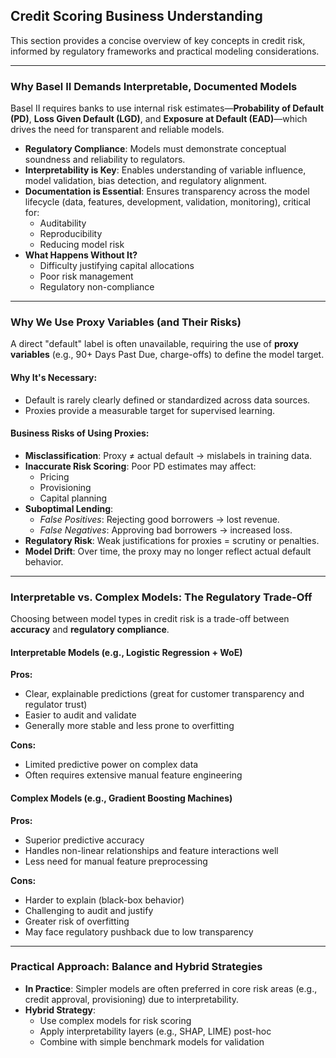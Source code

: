 ## Credit Scoring Business Understanding

This section provides a concise overview of key concepts in credit risk, informed by regulatory frameworks and practical modeling considerations.

---

### Why Basel II Demands Interpretable, Documented Models

Basel II requires banks to use internal risk estimates—**Probability of Default (PD)**, **Loss Given Default (LGD)**, and **Exposure at Default (EAD)**—which drives the need for transparent and reliable models.

- **Regulatory Compliance**: Models must demonstrate conceptual soundness and reliability to regulators.
- **Interpretability is Key**: Enables understanding of variable influence, model validation, bias detection, and regulatory alignment.
- **Documentation is Essential**: Ensures transparency across the model lifecycle (data, features, development, validation, monitoring), critical for:
  - Auditability  
  - Reproducibility  
  - Reducing model risk
- **What Happens Without It?**
  - Difficulty justifying capital allocations  
  - Poor risk management  
  - Regulatory non-compliance  

---

### Why We Use Proxy Variables (and Their Risks)

A direct "default" label is often unavailable, requiring the use of **proxy variables** (e.g., 90+ Days Past Due, charge-offs) to define the model target.

#### Why It's Necessary:
- Default is rarely clearly defined or standardized across data sources.
- Proxies provide a measurable target for supervised learning.

#### Business Risks of Using Proxies:
- **Misclassification**: Proxy ≠ actual default → mislabels in training data.
- **Inaccurate Risk Scoring**: Poor PD estimates may affect:
  - Pricing  
  - Provisioning  
  - Capital planning
- **Suboptimal Lending**:
  - *False Positives*: Rejecting good borrowers → lost revenue.
  - *False Negatives*: Approving bad borrowers → increased loss.
- **Regulatory Risk**: Weak justifications for proxies = scrutiny or penalties.
- **Model Drift**: Over time, the proxy may no longer reflect actual default behavior.

---

### Interpretable vs. Complex Models: The Regulatory Trade-Off

Choosing between model types in credit risk is a trade-off between **accuracy** and **regulatory compliance**.

#### Interpretable Models (e.g., Logistic Regression + WoE)

**Pros:**
- Clear, explainable predictions (great for customer transparency and regulator trust)
- Easier to audit and validate
- Generally more stable and less prone to overfitting

**Cons:**
- Limited predictive power on complex data
- Often requires extensive manual feature engineering

#### Complex Models (e.g., Gradient Boosting Machines)

**Pros:**
- Superior predictive accuracy
- Handles non-linear relationships and feature interactions well
- Less need for manual feature preprocessing

**Cons:**
- Harder to explain (black-box behavior)
- Challenging to audit and justify
- Greater risk of overfitting
- May face regulatory pushback due to low transparency

---

### Practical Approach: Balance and Hybrid Strategies

- **In Practice**: Simpler models are often preferred in core risk areas (e.g., credit approval, provisioning) due to interpretability.
- **Hybrid Strategy**:
  - Use complex models for risk scoring
  - Apply interpretability layers (e.g., SHAP, LIME) post-hoc
  - Combine with simple benchmark models for validation
